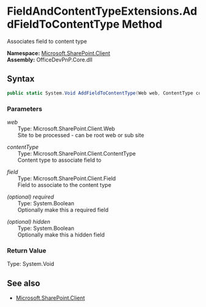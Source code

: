 # FieldAndContentTypeExtensions.AddFieldToContentType Method  
Associates field to content type  

**Namespace:** [Microsoft.SharePoint.Client](Microsoft.SharePoint.Client.md)  
**Assembly:** OfficeDevPnP.Core.dll  
## Syntax
```C#
public static System.Void AddFieldToContentType(Web web, ContentType contentType, Field field, Boolean required, Boolean hidden)
```
### Parameters
*web*  
&emsp;&emsp;Type: Microsoft.SharePoint.Client.Web  
&emsp;&emsp;Site to be processed - can be root web or sub site  
  
*contentType*  
&emsp;&emsp;Type: Microsoft.SharePoint.Client.ContentType  
&emsp;&emsp;Content type to associate field to  
  
*field*  
&emsp;&emsp;Type: Microsoft.SharePoint.Client.Field  
&emsp;&emsp;Field to associate to the content type  
  
*(optional) required*  
&emsp;&emsp;Type: System.Boolean  
&emsp;&emsp;Optionally make this a required field  
  
*(optional) hidden*  
&emsp;&emsp;Type: System.Boolean  
&emsp;&emsp;Optionally make this a hidden field  
  
### Return Value
Type: System.Void  

## See also
- [Microsoft.SharePoint.Client](Microsoft.SharePoint.Client.md)
